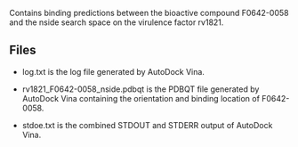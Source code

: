 Contains binding predictions between the bioactive compound F0642-0058 and the nside search space on the virulence factor rv1821.

## Files

- log.txt is the log file generated by AutoDock Vina.

- rv1821_F0642-0058_nside.pdbqt is the PDBQT file generated by AutoDock Vina containing the orientation and binding location of F0642-0058.

- stdoe.txt is the combined STDOUT and STDERR output of AutoDock Vina.


